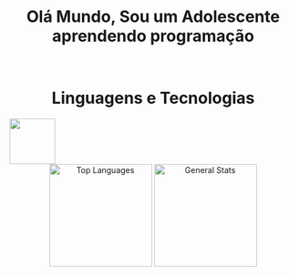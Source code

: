 <h1 align="center">Olá Mundo, Sou um Adolescente aprendendo programação</h1>
<br>
<h1 align="center">Linguagens e Tecnologias</h1>
<div align="center" style="display: inline-block">
  <img width="80px" src="https://cdn.jsdelivr.net/gh/devicons/devicon@latest/icons/python/python-original.svg">
</div>
<br>
<div align="center">
  <img height="180em" src="https://github-readme-stats.vercel.app/api/top-langs/?username=Rttdavi65&count_private=true&layout=compact&theme=radical&locale=pt-br" alt="Top Languages"/>
  <img height="180em" src="https://github-readme-stats.vercel.app/api/?username=Rttdavi65&count_private=true&show_icons=true&theme=radical&locale=pt-br" alt="General Stats"/>
</div>
